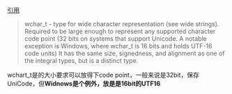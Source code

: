 
[引用](http://en.cppreference.com/w/cpp/language/types)

>wchar_t - type for wide character representation (see wide strings). Required to be large enough to represent any supported character code point (32 bits on systems that support Unicode. A notable exception is Windows, where wchar_t is 16 bits and holds UTF-16 code units) It has the same size, signedness, and alignment as one of the integral types, but is a distinct type.

wchart_t是的大小要求可以放得下code point，一般来说是32bit，保存UniCode，但**Widnows是个例外，放是是16bit的UTF16**


